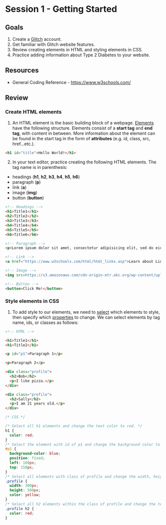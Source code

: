 # Session 1 - Getting Started

## Goals
1. Create a [Glitch](https://glitch.com/) account.  
2. Get familiar with Glitch website features.
3. Review creating elements in HTML and styling elements in CSS.
4. Practice adding information about Type 2 Diabetes to your website.  

## Resources
- General Coding Reference - https://www.w3schools.com/

## Review

### Create HTML elements

1. An HTML element is the basic building block of a webpage. [Elements](https://w3schools.com/html/html_elements.asp) have the following structure. Elements consist of a **start tag** and **end tag**, with content in between. More information about the element can be found in the start tag in the form of **attributes** (e.g. id, class, src, href...etc.).

```HTML
<h1 id="title">Hello World!</h1>
```

2. In your text editor, practice creating the following HTML elements. The tag name is in parenthesis:
* headings (**h1**, **h2**, **h3**, **h4**, **h5**, **h6**)
* paragraph (**p**)
* link (**a**)
* image (**img**)
* button (**button**)

``` html
<!-- Headings -->
<h1>Title1</h1>
<h2>Title2</h2>
<h3>Title3</h3>
<h4>Title4</h4>
<h5>Title5</h5>
<h6>Title6</h6>

<!-- Paragraph -->
<p>Lorem ipsum dolor sit amet, consectetur adipisicing elit, sed do eiusmod tempor incididunt ut labore et dolore magna aliqua. Ut enim ad minim veniam, quis nostrud exercitation ullamco laboris nisi ut aliquip ex ea commodo consequat. Duis aute irure dolor in reprehenderit in voluptate velit esse cillum dolore eu fugiat nulla pariatur. Excepteur sint occaecat cupidatat non proident, sunt in culpa qui officia deserunt mollit anim id est laborum.</p>

<!-- Link -->
<a href="https://www.w3schools.com/html/html_links.asp">Learn about Links</a>

<!-- Image -->
<img src=https://s3.amazonaws.com/cdn-origin-etr.akc.org/wp-content/uploads/2017/11/12231413/Labrador-Retriever-MP.jpg"" alt="A puppy">

<!-- Button -->
<button>Click Me!</button>

```

### Style elements in CSS

1. To add style to our elements, we need to [select](https://www.w3schools.com/css/css_selectors.asp) which elements to style, then specify which [properties](https://www.w3schools.com/cssref/default.asp) to change. We can select elements by tag name, ids, or classes as follows:

``` html
<!-- HTML -->

<h1>Title1</h1>
<h1>Title2</h1>

<p id="p1">Paragraph 1</p>

<p>Paragraph 2</p>

<div class="profile">
  <h2>Bob</h2>
  <p>I like pizza.</p>
</div>

<div class="profile">
  <h2>Sally</h2>
  <p>I am 21 years old.</p>
</div>
```

``` css
/* CSS */

/* Select all h1 elements and change the text color to red. */
h1 {
  color: red;
}
/* Select the element with id of p1 and change the background color to blue and position it 100px from the left and 150 px from the top of the window. */
#p1 {
  background-color: blue;
  position: fixed;
  left: 100px;
  top: 150px;
}
/* Select all elements with class of profile and change the width, height, and color. */
.profile {
  width: 300px;
  height: 500px;
  color: yellow;
}
/* Select all h2 elements within the class of profile and change the text color to red. */
.profile h2 {
  color: red;
}
```
